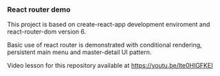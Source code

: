 ### React router demo
This project is based on create-react-app development enviroment and react-router-dom version 6.

Basic use of react router is demonstrated with conditional rendering, persistent main menu and master-detail UI pattern. 

Video lesson for this repository available at https://youtu.be/lte0HIGFKEI
